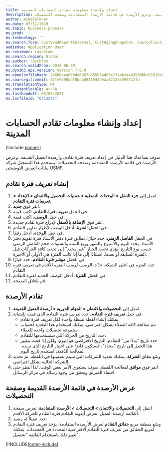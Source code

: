 ```yaml
---
title: إعداد وإنشاء معلومات تقادم الحسابات المدينة
description: سوف يساعدك هذا الدليل في إعداد تعريف فترة تقادم، وأرصدة العميل القديمة‬، وعرض الأرصدة في قائمة الأرصدة المتقادم‬ة وصفحة التحصيلات‬.
author: mikefalkner
ms.date: 07/11/2019
ms.topic: business-process
ms.prod: ''
ms.technology: ''
ms.search.form: CustVendReportInterval, CustAgingSnapshot, CustCollectionsPoolsListPage, CustCollections
audience: Application User
ms.reviewer: roschlom
ms.search.region: Global
ms.author: roschlom
ms.search.validFrom: 2016-06-30
ms.dyn365.ops.version: Version 7.0.0
ms.openlocfilehash: 2468beea898de6367c655b54d89c1faab1e4435506bd21019c970af32d215729
ms.sourcegitcommit: 42fe9790ddf0bdad911544deaa82123a396712fb
ms.translationtype: HT
ms.contentlocale: ar-SA
ms.lasthandoff: 08/05/2021
ms.locfileid: "6713272"
---
```

# <a name="set-up-and-generate-accounts-receivable-aging-information"></a>إعداد وإنشاء معلومات تقادم الحسابات المدينة

[!include [banner](../../includes/banner.md)]

سوف يساعدك هذا الدليل في إعداد تعريف فترة تقادم، وأرصدة العميل القديمة‬، وعرض الأرصدة في قائمة الأرصدة المتقادم‬ة وصفحة التحصيلات‬. يستخدم هذا التسجيل شركة بيانات العرض التوضيحي USMF.


## <a name="create-an-aging-period-definition"></a>إنشاء تعريف فترة تقادم
1. انتقل إلى **جزء التنقل > الوحدات النمطية‬ > عمليات التحصيل والائتمان‬ > الإعداد > تعريفات فترة التقادم**.
2. انقر فوق **جديد**.
3. في الحقل **تعريف فترة التقادم**، اكتب قيمة.
4. في حقل **الوصف**، اكتب قيمة.
5. انقر فوق **الإضافة بالأسفل**‬ لإدراج فترة تقادم جديدة.
6. في الحقل **الفترة**، أدخل الوصف لإظهار تقارير التقادم.
7. في حقل **الوحدة**، أدخل رقمًا.
8. في الحقل **الفاصل الزمني‬**، حدد خيارًا. تطابق فترة دفتر الأستاذ فترة تقويم دفتر الأستاذ. يحدد اليوم والأسبوع والشهر وربع السنة والسنوات حجم الفاصل الزمني حسب نوع التاريخ. يؤدي تحديد الخيار "غير محدد‬" إلى تحديد كافة الحركات قبل الفترة السابقة أو بعدها، استنادًا إلى ما إذا كانت الفترة هي الأولى أو الأخيرة.  
9. في الحقل **مؤشر فترة التقادم**، حدد خيارًا.
10. حدد الفترة في أعلى الشبكة. حدّث الوصف لوصف الفترة الأقدم في تعريف فترة التقادم
11. في الحقل **الفترة**، أدخل الوصف الجديد لفترة التقادم.
12. قم بإغلاق الصفحة.

## <a name="age-the-balances"></a>تقادم الأرصدة
1. انتقل إلى **التحصيلات والائتمان‬ > المهام الدورية > أرصدة العميل القديمة**‬.
2. في حقل **تعريف فترة التقادم**، حدد تعريف فترة التقادم الذي قمت بإنشائه.
    + يمكنك إنشاء لقطة نشطة واحدة لكل تعريف فترة تقادم.  
    + تتم معالجة كافة العملاء بشكل افتراضي. يمكنك استخدام هذا التحديد لحساب مجموعة تحصيلات واحدة للعملاء.  
    + حدد التاريخ من الحركة التي ستستخدمها للتقادم.  
    + حدد تاريخ "بدءًا من‬" للتقادم. التاريخ الافتراضي هو اليوم، ولكن إذا قمت بتغيير هذا الحقل إلى تاريخ "محدد"، فستكون قادرًا على اختيار التاريخ الذي تريده. لمعالجة الدُفعة، استخدم تاريخ اليوم.  
3. وسّع نطاق **الشركة**. يمكنك تحديد الشركات التي سيتم تضمينها في اللقطة. تم تحديد الشركة الحالية بشكل افتراضي.
4. انقر فوق **موافق** لمعالجة اللقطة. سوف يستغرق الأمر بعض الوقت، لذا انتظر حتى اختفاء المنزلق‬ وتحقق من وجود رسالة في مركز الرسائل.

## <a name="view-the-balances-on-the-aged-balances-list-and-on-the-collection-page"></a>عرض الأرصدة في قائمة الأرصدة القديمة وصفحة التحصيلات
1. انتقل إلى **التحصيلات والائتمان > التحصيلات > الأرصدة المتقادمة**. تعرض صفحة القائمة أرصدة العميل. تعرض أيقونة التقادم فترة التقادم للحركة الأقدم.  
2. حدد عميلاً له رصيد.
3. وسّع منطقة مربع **حقائق التقادم** لعرض الأرصدة المتقادمة. يؤخذ تعريف فترة التقادم لمربع الحقائق من تعريف فترة التقادم الافتراضية المحددة في المحددات. يمكنك تغيير ذلك باستخدام القائمة "تحصيل‬".  



[!INCLUDE[footer-include](../../../includes/footer-banner.md)]